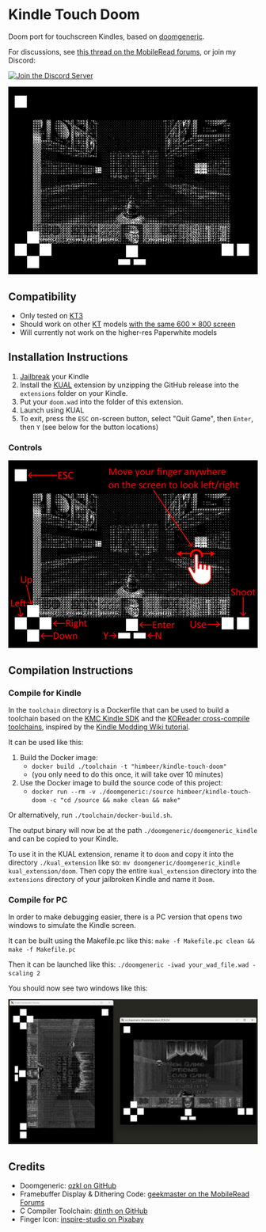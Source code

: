 # Kindle Touch Doom

Doom port for touchscreen Kindles, based on [doomgeneric](https://github.com/ozkl/doomgeneric).

For discussions, see [this thread on the MobileRead forums](https://www.mobileread.com/forums/showthread.php?p=4313126), or join my Discord:

[![Join the Discord Server](https://img.shields.io/discord/252874887113342976?logo=discord)](https://www.himbeer.me/discord)

![Doom running on Kindle](screenshots/kindle.png)

## Compatibility

- Only tested on [KT3](https://wiki.mobileread.com/wiki/Kindle_Serial_Numbers)
- Should work on other [KT](https://wiki.mobileread.com/wiki/Kindle_Serial_Numbers) models [with the same 600 × 800 screen](https://en.wikipedia.org/wiki/Amazon_Kindle#Specifications)
- Will currently not work on the higher-res Paperwhite models

## Installation Instructions

1. [Jailbreak](https://www.mobileread.com/forums/showthread.php?t=320564) your Kindle
2. Install the [KUAL](https://www.mobileread.com/forums/showthread.php?t=203326) extension by unzipping the GitHub release into the `extensions` folder on your Kindle.
3. Put your `doom.wad` into the folder of this extension.
4. Launch using KUAL
5. To exit, press the `ESC` on-screen button, select "Quit Game", then `Enter`, then `Y` (see below for the button locations)

### Controls

![Controls for Doom running on Kindle](screenshots/controls.png)

## Compilation Instructions

### Compile for Kindle

In the `toolchain` directory is a Dockerfile that can be used to build a toolchain based on the [KMC Kindle SDK](https://github.com/KindleModding/kindle-sdk) and the [KOReader cross-compile toolchains](https://github.com/koreader/koxtoolchain), inspired by the [Kindle Modding Wiki tutorial](https://kindlemodding.org/kindle-dev/gtk-tutorial/prerequisites.html).

It can be used like this:

1. Build the Docker image:
    - `docker build ./toolchain -t "himbeer/kindle-touch-doom"`
    - (you only need to do this once, it will take over 10 minutes)
2. Use the Docker image to build the source code of this project:
    - `docker run --rm -v ./doomgeneric:/source himbeer/kindle-touch-doom -c "cd /source && make clean && make"`

Or alternatively, run `./toolchain/docker-build.sh`.

The output binary will now be at the path `./doomgeneric/doomgeneric_kindle` and can be copied to your Kindle.

To use it in the KUAL extension, rename it to `doom` and copy it into the directory `./kual_extension` like so: `mv doomgeneric/doomgeneric_kindle kual_extension/doom`. Then copy the entire `kual_extension` directory into the `extensions` directory of your jailbroken Kindle and name it `Doom`.

### Compile for PC

In order to make debugging easier, there is a PC version that opens two windows to simulate the Kindle screen.

It can be built using the Makefile.pc like this: `make -f Makefile.pc clean && make -f Makefile.pc`

Then it can be launched like this: `./doomgeneric -iwad your_wad_file.wad -scaling 2`

You should now see two windows like this:

<img src="screenshots/pc_windows.png" alt="Two windows, one with the dithered Kindle framebuffer and one with the plain Doom framebuffer" width="800">

## Credits

- Doomgeneric: [ozkl on GitHub](https://github.com/ozkl/doomgeneric)
- Framebuffer Display & Dithering Code: [geekmaster on the MobileRead Forums](https://www.mobileread.com/forums/showthread.php?t=177455)
- C Compiler Toolchain: [dtinth on GitHub](https://github.com/dtinth/docker-kindle-k5-toolchain)
- Finger Icon: [inspire-studio on Pixabay](https://pixabay.com/vectors/touch-digital-icon-finger-press-6602643/)
